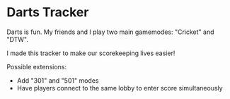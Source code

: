 # Darts Tracker

Darts is fun. My friends and I play two main gamemodes: "Cricket" and "DTW".

I made this tracker to make our scorekeeping lives easier!

Possible extensions:
- Add "301" and "501" modes
- Have players connect to the same lobby to enter score simultaneously
